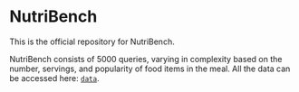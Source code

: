 # NutriBench

This is the official repository for NutriBench. 

NutriBench consists of 5000 queries, varying in complexity based on the number, servings, and popularity of food items in the meal. All the data can be accessed here: [`data`](data).

